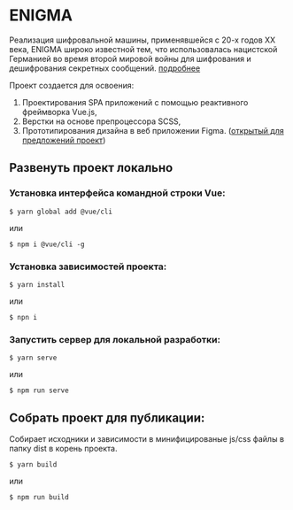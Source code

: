 # ENIGMA

Реализация шифровальной машины, применявшейся с 20-х годов XX века, ENIGMA широко известной тем, что использовалась нацистской Германией во время второй мировой войны для шифрования и дешифрования секретных сообщений. [подробнее](https://ru.wikipedia.org/wiki/%D0%AD%D0%BD%D0%B8%D0%B3%D0%BC%D0%B0)

Проект создается для освоения:

1. Проектирования SPA приложений с помощью реактивного фреймворка Vue.js,
2. Верстки на основе препроцессора SCSS,
3. Прототипирования дизайна в веб приложении Figma. ([открытый для предложений проект](https://www.figma.com/file/tZNle1Xzy87X60dymq10Zz/enigma-sandbox?node-id=43%3A3))

## Развенуть проект локально

### Установка интерфейса командной строки Vue:

`$ yarn global add @vue/cli`

или

`$ npm i @vue/cli -g`

### Установка зависимостей проекта:

`$ yarn install`

или

`$ npn i`

### Запустить сервер для локальной разработки:

`$ yarn serve`

или

`$ npm run serve`

## Собрать проект для публикации:

Собирает исходники и зависимости в минифицированые js/css файлы в папку dist в корень проекта.

`$ yarn build`

или

`$ npm run build`
